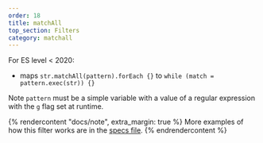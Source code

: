 ```yaml
---
order: 18
title: matchAll
top_section: Filters
category: matchall
---
```


For ES level < 2020:

* maps `str.matchAll(pattern).forEach {}` to 
  `while (match = pattern.exec(str)) {}`

Note `pattern` must be a simple variable with a value of a regular
expression with the `g` flag set at runtime.

{% rendercontent "docs/note", extra_margin: true %}
More examples of how this filter works are in the [specs file](https://github.com/ruby2js/ruby2js/blob/master/spec/matchAll_spec.rb).
{% endrendercontent %}
